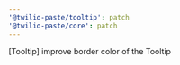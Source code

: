 ```yaml
---
'@twilio-paste/tooltip': patch
'@twilio-paste/core': patch
---
```


[Tooltip] improve border color of the Tooltip
